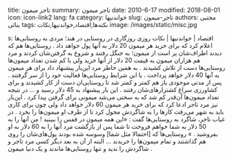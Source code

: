 title: تاجر میمون
summary: تاجر میمون
date: 2010-6-17
modified: 2018-08-01
icon:  icon-link2
lang: fa
category: خواندنیها
slug: تاجر-میمون
authors: مجتبی بنائی
tags: نکته‌ها,اقتصاد,خواندنیها,نکات
image: /images/static/misc.jpg

s: اقتصاد | خواندنیها | نکات    روزی  روزگاری  در  روستایی  در  هند؛  مردی  به  روستایی‌ها  اعلام کرد  که  برای  خرید  هر  میمون 20 دلار  به  آنها  پول  خواهد  داد . روستایی‌ها هم  که  دیدند  اطراف‌شان پر  است  از  میمون؛  به  جنگل  رفتند  و  شروع  به گرفتن‌شان کردند  و  مرد  هم  هزاران  میمون  به  قیمت 20 دلار  از  آنها  خرید  ولی  با  کم  شدن  تعداد  میمون‌ها روستایی‌ها دست  از  تلاش  کشیدند . به  همین  خاطر  مرد این‌بار پیشنهاد  داد  برای  هر  میمون  به  آنها 40 دلار  خواهد  پرداخت . با  این  شرایط  روستایی‌ها فعالیت  خود  را  از  سر  گرفتند . پس  از  مدتی  موجودی  باز  هم کمتر  و  کمتر  شد  تا  روستایی‌ان دست  از  کار  کشیدند  و  برای  کشاورزی  سراغ  کشتزارهای‌شان رفتند .    این  بار  پیشنهاد  به 45 دلار  رسید  و ...  در  نتیجه  تعداد  میمون‌ها آن‌قدر کم  شد  که  به  سختی  می‌شد میمونی  برای  گرفتن  پیدا  کرد . این‌بار نیز  مرد  تاجر  ادعا  کرد  که  برای  خرید  هر  میمون 60 دلار  خواهد داد ولی  چون  برای  کاری  باید  به  شهر  می‌رفت کارها  را  به  شاگردش  محول  کرد  تا  از  طرف  او  میمون‌ها را  بخرد .    در غیاب  تاجر،  شاگرد  به  روستایی‌ها گفت : «این  همه  میمون  در  قفس  را  ببینید ! من  آنها  را  به 50 دلار  به شما خواهم فروخت تا شما پس  از  بازگشت  مرد  آنها  را  به 60 دلار  به  او  بفروشید . » روستایی‌ها که  [احتمالا مثل شما] وسوسه شده بودند پول‌های‌شان را  روی  هم  گذاشتند  و  تمام  میمون‌ها را  خریدند ... البته  از  آن  به  بعد  دیگر  کسی  مرد تاجر و شاگردش  را  ندید  و  تنها  روستایی‌ها ماندند  و  یک  دنیا  میمون .